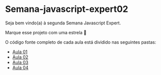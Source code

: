 # Semana-javascript-expert02

Seja bem vindo(a) à segunda Semana Javascript Expert.

Marque esse projeto com uma estrela 🌟

O código fonte completo de cada aula está dividido nas seguintes pastas:


- [Aula 01](./aula01)
- [Aula 02](./aula02)
- [Aula 03](./aula03)
- [Aula 04](./aula04)
